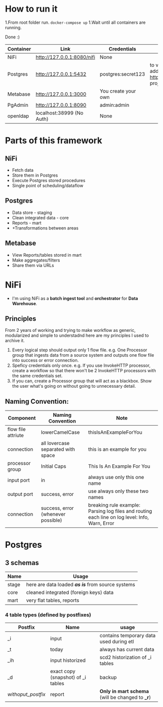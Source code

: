 # How to run it

1.From root folder run.
`docker-compose up`
1.Wait until all containers are running.

Done :)

| Container|                       Link |         Credentials |                                                       Note |
|      --- |                        --- |                 --- |                                                        --- |
| NiFi     |  http://127.0.0.1:8080/nifi| None                |                                                            |
| Postgres |  http://127.0.0.1:5432     | postgres:secret123  | to view the schema I added a https://dbschema.com/ project | 
| Metabase |  http://127.0.0.1:3000     | You create your own |                                                            |
| PgAdmin  |  http://127.0.0.1:8090     | admin:admin         |                                                            |
| openldap |  localhost:38999 (No Auth) | None                |                                                            |

# Parts of this framework

## NiFi
* Fetch data
* Store them in Postgres
* Execute Postgres stored procedures
* Single point of scheduling/dataflow
## Postgres
* Data store - staging
* Clean integrated data - core
* Reports - mart
* \+Transformations between areas
## Metabase
* View Reports/tables stored in mart
* Make aggregates/filters
* Share them via URLs

# NiFi
- I'm using NiFi as a **batch ingest tool** and **orchestrator** for **Data Warehouse**.

## Principles
From 2 years of working and trying to make workflow as generic, modularized and simple to understadnd here are my principles I used to archive it.
1. Every logical step should output only 1 flow file. e.g. One Processor group that ingests data from a source system and outputs one flow file into success or error connection.
1. Speficy credentials only once. e.g. If you use InvokeHTTP processor, create a workflow so that there won't be 2 InvokeHTTP processors with the same credentials set.
1. If you can, create a Processor group that will act as a blackbox. Show the user what's going on without going to unnecessary detail.

## Naming Convention:
|          Component|                  Naming Convention |                           Note | 
|               --- |                                --- |                            --- |
| flow file attriute|                     lowerCamelCase |          thisIsAnExampleForYou |
|        connection |  all lovercase separated with space|     this is an example for you |
|   processor group |                       Initial Caps |     This Is An Example For You |
|        input port |                                 in |   always use only this one name|
|       output port |                     success, error | use always only these two names|
|       connection  | success, error (whenever possible) | breaking rule example: Parsing log files and routing each line on log level: Info, Warn, Error |


# Postgres
## 3 schemas
|  Name |                                                Usage |
|   --- |                                                  --- |
| stage | here are data loaded _**as is**_ from source systems |
|  core |               cleaned integrated (foreign keys) data |
|  mart |                            very flat tables, reports |

### 4 table types (defined by postfixes)
|            Postfix |                                Name |                                                usage | 
|                --- |                                 --- |                                                  --- |
|                \_i | input                               |              contains temporary data used during etl |
|                \_t | today                               |                              always has current data |
|               \_ih | input historized                    |                     scd2 historization of \_i tables |
|                \_d | exact copy (snapshot) of \_i tables |                                               backup |
| _withoput_postfix_ |                              report |  **Only in mart schema** (will be changed to **\_r**)|

